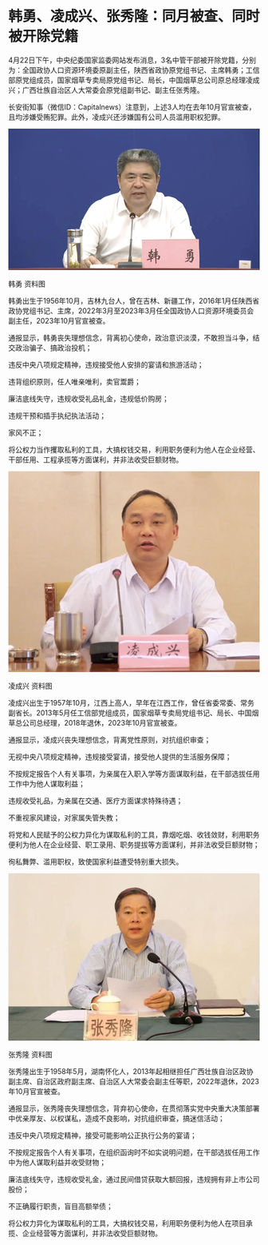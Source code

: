 # 韩勇、凌成兴、张秀隆：同月被查、同时被开除党籍

4月22日下午，中央纪委国家监委网站发布消息，3名中管干部被开除党籍，分别为：全国政协人口资源环境委原副主任，陕西省政协原党组书记、主席韩勇；工信部原党组成员，国家烟草专卖局原党组书记、局长，中国烟草总公司原总经理凌成兴；广西壮族自治区人大常委会原党组副书记、副主任张秀隆。

长安街知事（微信ID：Capitalnews）注意到，上述3人均在去年10月官宣被查，且均涉嫌受贿犯罪。此外，凌成兴还涉嫌国有公司人员滥用职权犯罪。

![72769f2076d95da3f2d12a0771f934c1.jpg](https://raw.githubusercontent.com/qqhsx/qqnews_image/main/2024/04/22/韩勇、凌成兴、张秀隆：同月被查、同时被开除党籍/72769f2076d95da3f2d12a0771f934c1.jpg)

韩勇 资料图

韩勇出生于1956年10月，吉林九台人，曾在吉林、新疆工作，2016年1月任陕西省政协党组书记、主席，2022年3月至2023年3月任全国政协人口资源环境委员会副主任，2023年10月官宣被查。

通报显示，韩勇丧失理想信念，背离初心使命，政治意识淡漠，不敢担当斗争，结交政治骗子、搞政治投机；

违反中央八项规定精神，违规接受他人安排的宴请和旅游活动；

违背组织原则，任人唯亲唯利，卖官鬻爵；

廉洁底线失守，违规收受礼品礼金，违规低价购房；

违规干预和插手执纪执法活动；

家风不正；

将公权力当作攫取私利的工具，大搞权钱交易，利用职务便利为他人在企业经营、干部任用、工程承揽等方面谋利，并非法收受巨额财物。

![bad3803f12cb10b2ef901626b484c094.jpg](https://raw.githubusercontent.com/qqhsx/qqnews_image/main/2024/04/22/韩勇、凌成兴、张秀隆：同月被查、同时被开除党籍/bad3803f12cb10b2ef901626b484c094.jpg)

凌成兴 资料图

凌成兴出生于1957年10月，江西上高人，早年在江西工作，曾任省委常委、常务副省长。2013年5月任工信部党组成员，国家烟草专卖局党组书记、局长、中国烟草总公司总经理，2018年退休，2023年10月官宣被查。

通报显示，凌成兴丧失理想信念，背离党性原则，对抗组织审查；

无视中央八项规定精神，违规接受宴请，接受他人提供的生活服务保障；

不按规定报告个人有关事项，为亲属在入职入学等方面谋取利益，在干部选拔任用工作中为他人谋取利益；

违规收受礼品，为亲属在交通、医疗方面谋求特殊待遇；

不重视家风建设，对家属失管失教；

将党和人民赋予的公权力异化为谋取私利的工具，靠烟吃烟、收钱敛财，利用职务便利为他人在企业经营、职工录用、职务提拔等方面谋利，并非法收受巨额财物；

徇私舞弊、滥用职权，致使国家利益遭受特别重大损失。

![531f6066443b013a169ad5f4b224e2d1.jpg](https://raw.githubusercontent.com/qqhsx/qqnews_image/main/2024/04/22/韩勇、凌成兴、张秀隆：同月被查、同时被开除党籍/531f6066443b013a169ad5f4b224e2d1.jpg)

张秀隆 资料图

张秀隆出生于1958年5月，湖南怀化人，2013年起相继担任广西壮族自治区政协副主席、自治区政府副主席、自治区人大常委会副主任等职，2022年退休，2023年10月官宣被查。

通报显示，张秀隆丧失理想信念，背弃初心使命，在贯彻落实党中央重大决策部署中优亲厚友、以权谋私，造成不良影响，对抗组织审查，搞迷信活动；

违反中央八项规定精神，接受可能影响公正执行公务的宴请；

不按规定报告个人有关事项，在组织函询时不如实说明问题，在干部选拔任用工作中为他人谋取利益并收受财物；

廉洁底线失守，违规收受礼金，通过民间借贷获取大额回报，违规拥有非上市公司股份；

不正确履行职责，盲目高额举债；

将公权力异化为谋取私利的工具，大搞权钱交易，利用职务便利为他人在项目承揽、企业经营等方面谋利，并非法收受巨额财物。

